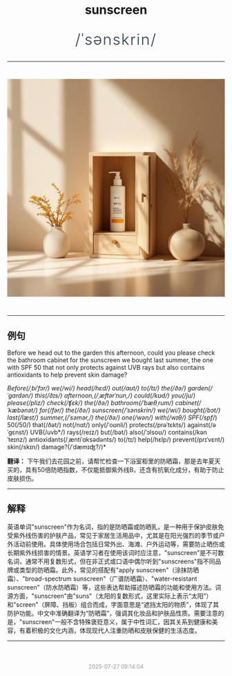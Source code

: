<div align="center">

# sunscreen

<div style="margin: 30px 0;">
<h1 style="font-size: 2.5em; font-weight: 300; letter-spacing: 2px; margin: 0; color: #2c3e50;">
/ˈsənskrin/
</h1>
</div>

</div>

---

<div align="center" style="margin: 40px 0;">

![sunscreen](images/sunscreen.png)

</div>

---

## 例句

Before we head out to the garden this afternoon, could you please check the bathroom cabinet for the sunscreen we bought last summer, the one with SPF 50 that not only protects against UVB rays but also contains antioxidants to help prevent skin damage?

*Before(/ˌbiˈfɔr/) we(/wi/) head(/hɛd/) out(/aʊt/) to(/tɪ/) the(/ðə/) garden(/ˈgɑrdən/) this(/ðɪs/) afternoon,(/ˌæftərˈnun,/) could(/kʊd/) you(/ju/) please(/pliz/) check(/ʧɛk/) the(/ðə/) bathroom(/ˈbæθˌrum/) cabinet(/ˈkæbənət/) for(/fər/) the(/ðə/) sunscreen(/ˈsənskrin/) we(/wi/) bought(/bɔt/) last(/læst/) summer,(/ˈsəmər,/) the(/ðə/) one(/wən/) with(/wɪθ/) SPF(/spf*/) 50(/50/) that(/ðət/) not(/nɑt/) only(/ˈoʊnli/) protects(/prəˈtɛkts/) against(/əˈgɛnst/) UVB(/uvb*/) rays(/reɪz/) but(/bət/) also(/ˈɔlsoʊ/) contains(/kənˈteɪnz/) antioxidants(/ˌæntiˈɑksədənts/) to(/tɪ/) help(/hɛlp/) prevent(/prɪˈvɛnt/) skin(/skɪn/) damage?(/ˈdæmɪʤ?/)*

**翻译：** 下午我们去花园之前，请帮忙检查一下浴室柜里的防晒霜，那是去年夏天买的，具有50倍防晒指数，不仅能抵御紫外线B，还含有抗氧化成分，有助于防止皮肤损伤。

---

## 解释

英语单词"sunscreen"作为名词，指的是防晒霜或防晒乳，是一种用于保护皮肤免受紫外线伤害的护肤产品，常见于家居生活用品中，尤其是在阳光强烈的季节或户外活动前使用。具体使用场合包括日常外出、海滩、户外运动等，需要防止晒伤或长期紫外线损害的情景。英语学习者在使用该词时应注意，"sunscreen"是不可数名词，通常不用复数形式，但在非正式或口语中偶尔听到"sunscreens"指不同品牌或类型的防晒霜。此外，常见的搭配有"apply sunscreen"（涂抹防晒霜）、"broad-spectrum sunscreen"（广谱防晒霜）、"water-resistant sunscreen"（防水防晒霜）等，这些表达帮助描述防晒霜的功能和使用方法。词源方面，"sunscreen"由"suns"（太阳的复数形式，这里实际上表示“太阳”）和"screen"（屏障、挡板）组合而成，字面意思是“遮挡太阳的物质”，体现了其防护功能。中文中准确翻译为“防晒霜”，强调其化妆品和护肤品性质。需要注意的是，"sunscreen"一般不含特殊褒贬意义，属于中性词汇，因其关系到健康和美容，有着积极的文化内涵，体现现代人注重防晒和皮肤保健的生活态度。


---

<div align="center" style="margin-top: 50px;">
<small style="color: #999; font-size: 0.9em;">2025-07-27 09:14:04</small>
</div>
